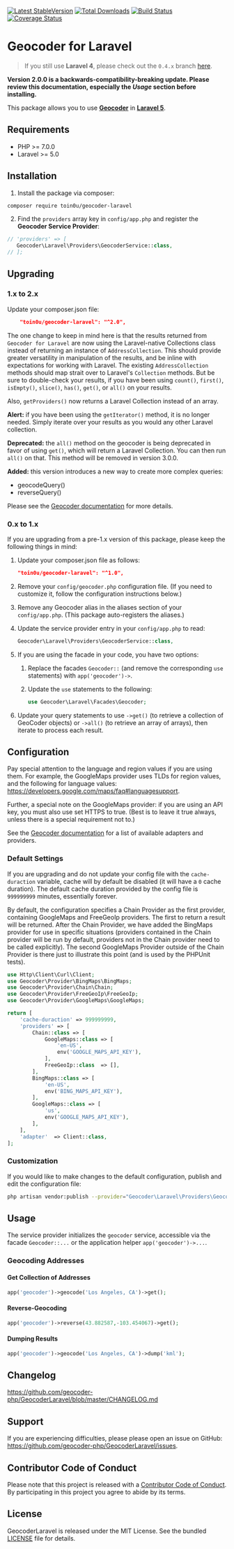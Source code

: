 [![Latest StableVersion](https://poser.pugx.org/toin0u/geocoder-laravel/v/stable.png)](https://packagist.org/packages/toin0u/geocoder-laravel)
[![Total Downloads](https://poser.pugx.org/toin0u/geocoder-laravel/downloads.png)](https://packagist.org/packages/toin0u/geocoder-laravel)
[![Build Status](https://ci.genealabs.com/build-status/image/1)](https://ci.genealabs.com/build-status/view/1)
[![Coverage Status](https://coveralls.io/repos/geocoder-php/GeocoderLaravel/badge.png)](https://coveralls.io/r/geocoder-php/GeocoderLaravel)

# Geocoder for Laravel

> If you still use **Laravel 4**, please check out the `0.4.x` branch
 [here](https://github.com/geocoder-php/GeocoderLaravel/tree/0.4.x).

**Version 2.0.0 is a backwards-compatibility-breaking update. Please review
 this documentation, especially the _Usage_ section before installing.**

This package allows you to use [**Geocoder**](http://geocoder-php.org/Geocoder/)
 in [**Laravel 5**](http://laravel.com/).

## Requirements
- PHP >= 7.0.0
- Laravel >= 5.0

## Installation
1. Install the package via composer:
 ```sh
composer require toin0u/geocoder-laravel
```

2. Find the `providers` array key in `config/app.php` and register the **Geocoder Service Provider**:
 ```php
// 'providers' => [
    Geocoder\Laravel\Providers\GeocoderService::class,
// ];
```

## Upgrading
### 1.x to 2.x
Update your composer.json file:
```json
    "toin0u/geocoder-laravel": "^2.0",
```

The one change to keep in mind here is that the results returned from
 `Geocoder for Laravel` are now using the Laravel-native Collections class
 instead of returning an instance of `AddressCollection`. This should provide
 greater versatility in manipulation of the results, and be inline with
 expectations for working with Laravel. The existing `AddressCollection`
 methods should map strait over to Laravel's `Collection` methods. But be sure
 to double-check your results, if you have been using `count()`,
 `first()`, `isEmpty()`, `slice()`, `has()`, `get()`, or `all()` on your results.

Also, `getProviders()` now returns a Laravel Collection instead of an array.

**Alert:** if you have been using the `getIterator()` method, it is no longer
 needed. Simply iterate over your results as you would any other Laravel
 collection.

**Deprecated:** the `all()` method on the geocoder is being deprecated in favor
 of using `get()`, which will return a Laravel Collection. You can then run
 `all()` on that. This method will be removed in version 3.0.0.

**Added:** this version introduces a new way to create more complex queries:
  - geocodeQuery()
  - reverseQuery()

 Please see the [Geocoder documentation](https://github.com/geocoder-php/Geocoder)
 for more details.

### 0.x to 1.x
If you are upgrading from a pre-1.x version of this package, please keep the
 following things in mind:

1. Update your composer.json file as follows:

    ```json
    "toin0u/geocoder-laravel": "^1.0",
    ```

2. Remove your `config/geocoder.php` configuration file. (If you need to customize it, follow the configuration instructions below.)
3. Remove any Geocoder alias in the aliases section of your `config/app.php`. (This package auto-registers the aliases.)
4. Update the service provider entry in your `config/app.php` to read:

    ```php
    Geocoder\Laravel\Providers\GeocoderService::class,
    ```

5. If you are using the facade in your code, you have two options:
    1. Replace the facades `Geocoder::` (and remove the corresponding `use` statements) with `app('geocoder')->`.
    2. Update the `use` statements to the following:

        ```php
        use Geocoder\Laravel\Facades\Geocoder;
        ```

6. Update your query statements to use `->get()` (to retrieve a collection of
 GeoCoder objects) or `->all()` (to retrieve an array of arrays), then iterate
 to process each result.

## Configuration
Pay special attention to the language and region values if you are using them.
 For example, the GoogleMaps provider uses TLDs for region values, and the
 following for language values: https://developers.google.com/maps/faq#languagesupport.

Further, a special note on the GoogleMaps provider: if you are using an API key,
 you must also use set HTTPS to true. (Best is to leave it true always, unless
 there is a special requirement not to.)

See the [Geocoder documentation](http://geocoder-php.org/Geocoder/) for a list
 of available adapters and providers.

### Default Settings
If you are upgrading and do not update your config file with the `cache-duraction`
 variable, cache will by default be disabled (it will have a `0` cache duration).
 The default cache duration provided by the config file is `999999999` minutes,
 essentially forever.

By default, the configuration specifies a Chain Provider as the first provider,
 containing GoogleMaps and FreeGeoIp providers. The first to return a result
 will be returned. After the Chain Provider, we have added the BingMaps provider
 for use in specific situations (providers contained in the Chain provider will
 be run by default, providers not in the Chain provider need to be called
 explicitly). The second GoogleMaps Provider outside of the Chain Provider is
 there just to illustrate this point (and is used by the PHPUnit tests).
```php
use Http\Client\Curl\Client;
use Geocoder\Provider\BingMaps\BingMaps;
use Geocoder\Provider\Chain\Chain;
use Geocoder\Provider\FreeGeoIp\FreeGeoIp;
use Geocoder\Provider\GoogleMaps\GoogleMaps;

return [
    'cache-duraction' => 999999999,
    'providers' => [
        Chain::class => [
            GoogleMaps::class => [
                'en-US',
                env('GOOGLE_MAPS_API_KEY'),
            ],
            FreeGeoIp::class  => [],
        ],
        BingMaps::class => [
            'en-US',
            env('BING_MAPS_API_KEY'),
        ],
        GoogleMaps::class => [
            'us',
            env('GOOGLE_MAPS_API_KEY'),
        ],
    ],
    'adapter'  => Client::class,
];
```

### Customization
If you would like to make changes to the default configuration, publish and
 edit the configuration file:
```sh
php artisan vendor:publish --provider="Geocoder\Laravel\Providers\GeocoderService" --tag="config"
```

## Usage
The service provider initializes the `geocoder` service, accessible via the
 facade `Geocoder::...` or the application helper `app('geocoder')->...`.

### Geocoding Addresses
#### Get Collection of Addresses
```php
app('geocoder')->geocode('Los Angeles, CA')->get();
```

#### Reverse-Geocoding
```php
app('geocoder')->reverse(43.882587,-103.454067)->get();
```

#### Dumping Results
```php
app('geocoder')->geocode('Los Angeles, CA')->dump('kml');
```

## Changelog
https://github.com/geocoder-php/GeocoderLaravel/blob/master/CHANGELOG.md

## Support
If you are experiencing difficulties, please please open an issue on GitHub:
 https://github.com/geocoder-php/GeocoderLaravel/issues.

## Contributor Code of Conduct
Please note that this project is released with a
 [Contributor Code of Conduct](https://github.com/geocoder-php/Geocoder#contributor-code-of-conduct).
 By participating in this project you agree to abide by its terms.

## License
GeocoderLaravel is released under the MIT License. See the bundled
 [LICENSE](https://github.com/geocoder-php/GeocoderLaravel/blob/master/LICENSE)
 file for details.
